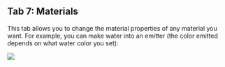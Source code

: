 ## Tab 7: Materials

This tab allows you to change the material properties of any material you want. For example, you can make water into an emitter (the color emitted depends on what water color you set):

<img src="https://i.imgur.com/uciPSpe.png">
